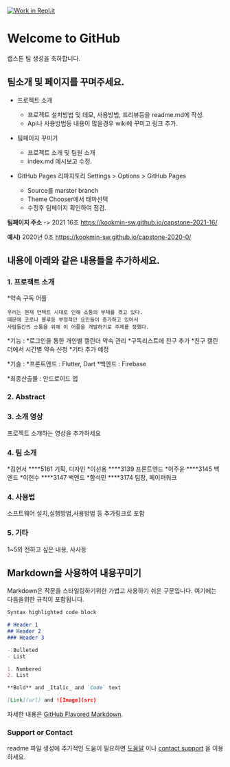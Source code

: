 [![Work in Repl.it](https://classroom.github.com/assets/work-in-replit-14baed9a392b3a25080506f3b7b6d57f295ec2978f6f33ec97e36a161684cbe9.svg)](https://classroom.github.com/online_ide?assignment_repo_id=349957&assignment_repo_type=GroupAssignmentRepo)
# Welcome to GitHub

캡스톤 팀 생성을 축하합니다.

## 팀소개 및 페이지를 꾸며주세요.

- 프로젝트 소개
  - 프로젝트 설치방법 및 데모, 사용방법, 프리뷰등을 readme.md에 작성.
  - Api나 사용방법등 내용이 많을경우 wiki에 꾸미고 링크 추가.

- 팀페이지 꾸미기
  - 프로젝트 소개 및 팀원 소개
  - index.md 예시보고 수정.

- GitHub Pages 리파지토리 Settings > Options > GitHub Pages 
  - Source를 marster branch
  - Theme Chooser에서 태마선택
  - 수정후 팀페이지 확인하여 점검.

**팀페이지 주소** -> 2021 16조 https://kookmin-sw.github.io/capstone-2021-16/

**예시)** 2020년 0조  https://kookmin-sw.github.io/capstone-2020-0/


## 내용에 아래와 같은 내용들을 추가하세요.

### 1. 프로잭트 소개

  *약속 구독 어플

    우리는 현재 언택트 시대로 인해 소통의 부재를 겪고 있다. 
    때문에 코로나 블루등 부정적인 요인들이 증가하고 있어서 
    사람들간의 소통을 위해 이 어플을 개발하기로 주제를 정했다.

  *기능 : 
    *로그인을 통한 개인별 캘린더 약속 관리
    *구독리스트에 친구 추가
    *친구 캘린더에서 시간별 약속 신청
    *기타 추가 예정

  *기술 :
    *프론트엔드 : Flutter, Dart
    *백엔드 : Firebase

  *최종산출물 :
    안드로이드 앱

### 2. Abstract


### 3. 소개 영상

프로젝트 소개하는 영상을 추가하세요

### 4. 팀 소개

  *김현서 ****5161 기획, 디자인
  *이선용 ****3139 프론트엔드
  *이주윤 ****3145 백엔드
  *이헌수 ****3147 백엔드
  *함석민 ****3174 팀장, 페이퍼워크

### 4. 사용법

소프트웨어 설치,실행방법,사용방법 등 추가링크로 포함

### 5. 기타

1~5외 전하고 싶은 내용, 사사등


## Markdown을 사용하여 내용꾸미기

Markdown은 작문을 스타일링하기위한 가볍고 사용하기 쉬운 구문입니다. 여기에는 다음을위한 규칙이 포함됩니다.

```markdown
Syntax highlighted code block

# Header 1
## Header 2
### Header 3

- Bulleted
- List

1. Numbered
2. List

**Bold** and _Italic_ and `Code` text

[Link](url) and ![Image](src)
```

자세한 내용은 [GitHub Flavored Markdown](https://guides.github.com/features/mastering-markdown/).

### Support or Contact

readme 파일 생성에 추가적인 도움이 필요하면 [도움말](https://help.github.com/articles/about-readmes/) 이나 [contact support](https://github.com/contact) 을 이용하세요.
